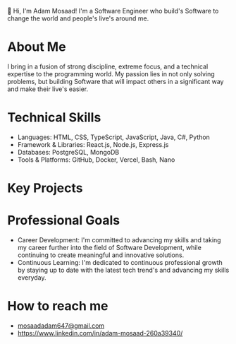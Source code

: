 👋 Hi, I'm Adam Mosaad! I'm a Software Engineer who build's Software to change the world and people's live's around me.  
# About Me
I bring in a fusion of strong discipline, extreme focus, and a technical expertise to the programming world. My passion lies in not only solving problems, but building Software that will impact others in a significant way and make their live's easier.
# Technical Skills
- Languages: HTML, CSS, TypeScript, JavaScript, Java, C#, Python
- Framework & Libraries: React.js, Node.js, Express.js
- Databases: PostgreSQL, MongoDB
- Tools & Platforms: GitHub, Docker, Vercel, Bash, Nano
# Key Projects

# Professional Goals
- Career Development: I'm committed to advancing my skills and taking my career further into the field of Software Development, while continuing to create meaningful and innovative solutions.
- Continuous Learning: I'm dedicated to continuous professional growth by staying up to date with the latest tech trend's and advancing my skills everyday.
# How to reach me
- mosaadadam647@gmail.com
- https://www.linkedin.com/in/adam-mosaad-260a39340/

